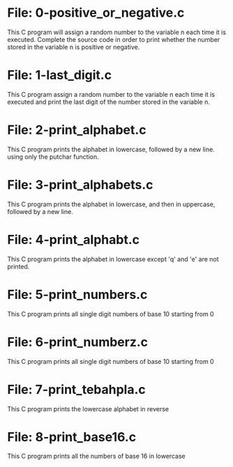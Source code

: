# File: 0-positive_or_negative.c
This C program will assign a random number to the variable n each time it is executed. Complete the source code in order to print whether the number stored in the variable n is positive or negative.
# File: 1-last_digit.c
This C program assign a random number to the variable n each time it is executed and print the last digit of the number stored in the variable n.
# File: 2-print_alphabet.c
This C program prints the alphabet in lowercase, followed by a new line. using only the putchar function.
# File: 3-print_alphabets.c
This C program prints the alphabet in lowercase, and then in uppercase, followed by a new line.
# File: 4-print_alphabt.c
This C program prints the alphabet in lowercase except 'q' and 'e' are not printed.
# File: 5-print_numbers.c
This C program prints all single digit numbers of base 10 starting from 0
# File: 6-print_numberz.c
This C program prints all single digit numbers of base 10 starting from 0
# File: 7-print_tebahpla.c
This C program prints the lowercase alphabet in reverse
# File: 8-print_base16.c
This C program prints all the numbers of base 16 in lowercase
